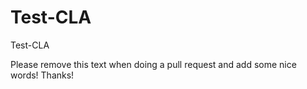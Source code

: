 # Test-CLA
Test-CLA

Please remove this text when doing a pull request and add some nice words! Thanks!
